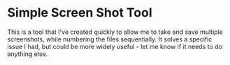 # Simple Screen Shot Tool

This is a tool that I've created quickly to allow me to take and save multiple screenshots, while numbering the files sequentially.
It solves a specific issue I had, but could be more widely useful - let me know if it needs to do anything else.

